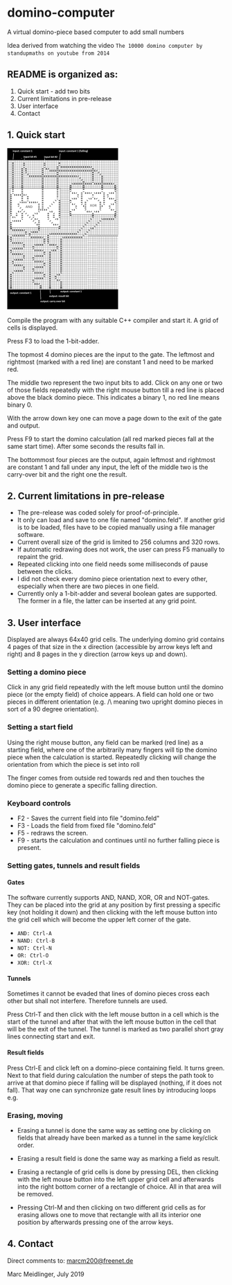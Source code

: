 # domino-computer
A virtual domino-piece based computer to add small numbers

Idea derived from watching the video
`The 10000 domino computer
by standupmaths on youtube from 2014`

## README is organized as:

1. Quick start - add two bits
2. Current limitations in pre-release
3. User interface
4. Contact

## 1. Quick start

![one-bit-adder](./_one_bit_adder_small.gif)

Compile the program with any suitable C++ compiler and start it.
A grid of cells is displayed. 

Press F3 to load the 1-bit-adder.

The topmost 4 domino pieces are the input to the gate. The leftmost
and rightmost (marked with a red line) are constant 1 and need to be
marked red. 

The middle two represent the two input bits to add.
Click on any one or two of those fields repeatedly with the right mouse
button till a red line is placed above the black domino piece. This
indicates a binary 1, no red line means binary 0.

With the arrow down key one can move a page down to the exit of the 
gate and output.

Press F9 to start the domino calculation (all red marked pieces fall
at the same start time). After some seconds the results fall in.

The bottommost four pieces are the output, again leftmost and rightmost
are constant 1 and fall under any input, the left of the middle two is the carry-over
bit and the right one the result.

## 2. Current limitations in pre-release

- The pre-release was coded solely for proof-of-principle.
- It only can load and save to one file named "domino.feld". If another 
grid is to be loaded,
files have to be copied manually using a file manager software.
- Current overall size of the grid is limited to 256 columns and 320 rows.
- If automatic redrawing does not work, the user can press F5 manually to repaint the grid.
- Repeated clicking into one field needs some milliseconds of pause between 
the clicks.
- I did not check every domino piece orientation next to every other, especially when there are two
pieces in one field.
- Currently only a 1-bit-adder and several boolean gates are supported. 
The former in a file, the latter can be inserted at any grid point.


## 3. User interface

Displayed are always 64x40 grid cells. The underlying domino grid contains 
4 pages of that size in the x direction
(accessible by arrow keys left and right) and 8 pages in the y direction 
(arrow keys up and down).

### Setting a domino piece

Click in any grid field repeatedly with the left mouse button until the domino 
piece (or
the empty field) of choice appears. A field can hold one or two pieces in 
different orientation (e.g. /\ meaning two upright domino pieces in sort of a 90 degree orientation).

### Setting a start field

Using the right mouse button, any field can be marked (red line) as a 
starting field,
where one of the arbitrarily many fingers will tip the domino piece when 
the calculation
is started. Repeatedly clicking will change the orientation from which the 
piece is set into roll

The finger comes from outside red towards red and then touches the domino 
piece to generate a specific falling direction.

### Keyboard controls

- F2 - Saves the current field into file "domino.feld"
- F3 - Loads the field from fixed file "domino.feld"
- F5 - redraws the screen.
- F9 - starts the calculation and continues until no further falling piece is present.

### Setting gates, tunnels and result fields

#### Gates

The software currently supports AND, NAND, XOR, OR and NOT-gates. They can 
be placed into the
grid at any position by first pressing a specific key (not holding it down) 
and then clicking with the left mouse button
into the grid cell which will become the upper left corner of the gate.

- `AND: Ctrl-A`
- `NAND: Ctrl-B`
- `NOT: Ctrl-N`
- `OR: Ctrl-O`
- `XOR: Ctrl-X`


#### Tunnels

Sometimes it cannot be evaded that lines of domino pieces cross each other 
but shall not
interfere. Therefore tunnels are used.

Press Ctrl-T and then click with the left mouse button in a cell which is the 
start of
the tunnel and after that with the left mouse button in the cell that will 
be the exit of the tunnel. The tunnel is marked as two parallel 
short gray lines connecting
start and exit.


#### Result fields

Press Ctrl-E and click left on a domino-piece containing field. It turns 
green. Next to that field during calculation the number
of steps the path took to arrive at that domino piece if falling will be 
displayed (nothing, if it does not fall).
That way one can synchronize gate result lines by introducing loops e.g.

### Erasing, moving

- Erasing a tunnel is done the same way as setting one by clicking on fields 
that already have been marked as a tunnel
in the same key/click order.

- Erasing a result field is done the same way as marking a field as result.

- Erasing a rectangle of grid cells is done by pressing DEL, then clicking with 
the left mouse button into the left upper grid cell and afterwards into the right 
bottom corner of a rectangle of choice. All 
in that area will be removed.

- Pressing Ctrl-M and then clicking on two different grid cells as for erasing
allows one to move that rectangle with
all its interior one position by afterwards pressing one of the arrow keys.


## 4. Contact

Direct comments to: marcm200@freenet.de

Marc Meidlinger, July 2019


